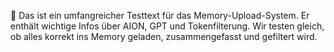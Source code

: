 📘 Das ist ein umfangreicher Testtext für das Memory-Upload-System. Er enthält wichtige Infos über AION, GPT und Tokenfilterung.
Wir testen gleich, ob alles korrekt ins Memory geladen, zusammengefasst und gefiltert wird.
